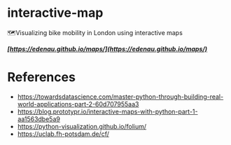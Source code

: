 # interactive-map
🗺️Visualizing bike mobility in London using interactive maps

***[https://edenau.github.io/maps/](https://edenau.github.io/maps/)***

# References
- https://towardsdatascience.com/master-python-through-building-real-world-applications-part-2-60d707955aa3
- https://blog.prototypr.io/interactive-maps-with-python-part-1-aa1563dbe5a9
- https://python-visualization.github.io/folium/
- https://uclab.fh-potsdam.de/cf/

